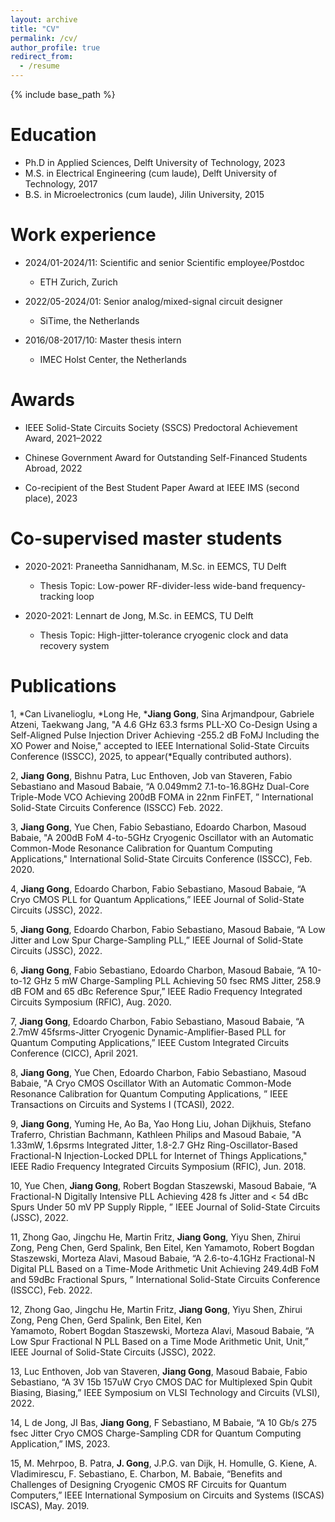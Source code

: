```yaml
---
layout: archive
title: "CV"
permalink: /cv/
author_profile: true
redirect_from:
  - /resume
---
```


{% include base_path %}

Education
======
* Ph.D in Applied Sciences, Delft University of Technology, 2023
* M.S. in Electrical Engineering (cum laude), Delft University of Technology, 2017
* B.S. in Microelectronics (cum laude), Jilin University, 2015

Work experience
======
* 2024/01-2024/11: Scientific and senior Scientific employee/Postdoc
  * ETH Zurich, Zurich

* 2022/05-2024/01: Senior analog/mixed-signal circuit designer
  * SiTime, the Netherlands

* 2016/08-2017/10: Master thesis intern
  * IMEC Holst Center, the Netherlands

Awards
======
* IEEE Solid-State Circuits Society (SSCS) Predoctoral Achievement Award, 2021–2022
  
*  Chinese Government Award for Outstanding Self-Financed Students Abroad, 2022

* Co-recipient of the Best Student Paper Award at IEEE IMS (second place), 2023

Co-supervised master students 
======
* 2020-2021: Praneetha Sannidhanam, M.Sc. in EEMCS, TU Delft
  * Thesis Topic: Low-power RF-divider-less wide-band frequency-tracking loop

* 2020-2021: Lennart de Jong, M.Sc. in EEMCS, TU Delft
  * Thesis Topic: High-jitter-tolerance cryogenic clock and data recovery system
 
Publications
======
1, *Can Livanelioglu, *Long He, ***Jiang Gong**, Sina Arjmandpour, Gabriele Atzeni, Taekwang Jang, "A 4.6 GHz 63.3 fsrms PLL-XO Co-Design Using a Self-Aligned Pulse Injection Driver Achieving -255.2 dB FoMJ Including the XO Power and Noise," accepted to IEEE International Solid-State Circuits Conference (ISSCC), 2025, to appear(*Equally contributed authors).

2, **Jiang Gong**, Bishnu Patra, Luc Enthoven, Job van Staveren, Fabio Sebastiano and Masoud Babaie, “A 0.049mm2 7.1-to-16.8GHz Dual-Core Triple-Mode VCO Achieving 200dB FOMA in 22nm FinFET, ” International Solid-State Circuits Conference (ISSCC) Feb. 2022.

3, **Jiang Gong**, Yue Chen, Fabio Sebastiano, Edoardo Charbon, Masoud Babaie, "A 200dB FoM 4-to-5GHz Cryogenic Oscillator with an Automatic Common-Mode Resonance Calibration for Quantum Computing Applications," International Solid-State Circuits 
   Conference (ISSCC), Feb. 2020.

4, **Jiang Gong**, Edoardo Charbon, Fabio Sebastiano, Masoud Babaie, “A Cryo CMOS PLL for Quantum Applications,” IEEE Journal of Solid-State Circuits (JSSC), 2022.

5, **Jiang Gong**, Edoardo Charbon, Fabio Sebastiano, Masoud Babaie, “A Low Jitter and Low Spur Charge-Sampling PLL,” IEEE 
   Journal of Solid-State Circuits (JSSC), 2022.

6, **Jiang Gong**, Fabio Sebastiano, Edoardo Charbon, Masoud Babaie, “A 10-to-12 GHz 5 mW Charge-Sampling PLL Achieving 50 fsec RMS Jitter, 258.9 dB FOM and 65 dBc Reference Spur,” IEEE Radio
   Frequency Integrated Circuits Symposium (RFIC), Aug. 2020.

7, **Jiang Gong**, Edoardo Charbon, Fabio Sebastiano, Masoud Babaie, “A 2.7mW 45fsrms-Jitter Cryogenic Dynamic-Amplifier-Based PLL for Quantum Computing Applications,” IEEE Custom Integrated Circuits Conference (CICC), April 2021.

8, **Jiang Gong**, Yue Chen, Edoardo Charbon, Fabio Sebastiano, Masoud Babaie, "A Cryo CMOS Oscillator With an Automatic Common-Mode Resonance Calibration for Quantum Computing Applications, ” IEEE Transactions on Circuits and Systems I (TCASI), 
    2022.

9, **Jiang Gong**, Yuming He, Ao Ba, Yao Hong Liu, Johan Dijkhuis, Stefano Traferro, Christian Bachmann, Kathleen Philips and Masoud Babaie, "A 1.33mW, 1.6psrms Integrated Jitter, 1.8-2.7 GHz Ring-Oscillator-Based Fractional-N Injection-Locked 
   DPLL for Internet of Things Applications," IEEE Radio Frequency Integrated Circuits Symposium (RFIC), Jun. 2018.

10, Yue Chen, **Jiang Gong**, Robert Bogdan Staszewski, Masoud Babaie, “A Fractional-N Digitally Intensive PLL Achieving 428 fs Jitter and < 54 dBc Spurs Under 50 mV PP Supply Ripple, ” IEEE Journal of Solid-State Circuits (JSSC), 2022.

11, Zhong Gao, Jingchu He, Martin Fritz, **Jiang Gong**, Yiyu Shen, Zhirui Zong, Peng Chen, Gerd Spalink, Ben Eitel, Ken 
   Yamamoto, Robert Bogdan Staszewski, Morteza Alavi, Masoud Babaie, “A 2.6-to-4.1GHz Fractional-N Digital PLL Based on a 
   Time-Mode Arithmetic Unit Achieving 249.4dB FoM and 59dBc Fractional Spurs, ” International Solid-State Circuits 
   Conference (ISSCC), Feb. 2022.

12, Zhong Gao, Jingchu He, Martin Fritz, **Jiang Gong**, Yiyu Shen, Zhirui Zong, Peng Chen, Gerd Spalink, Ben Eitel, Ken     
    Yamamoto, Robert Bogdan Staszewski, Morteza Alavi, Masoud Babaie, “A Low Spur Fractional N PLL Based on a Time Mode 
    Arithmetic Unit, Unit,” IEEE Journal of Solid-State Circuits (JSSC), 2022.

13, Luc Enthoven, Job van Staveren, **Jiang Gong**, Masoud Babaie, Fabio Sebastiano, “A 3V 15b 157uW Cryo CMOS DAC for 
    Multiplexed Spin Qubit Biasing, Biasing,” IEEE Symposium on VLSI Technology and Circuits (VLSI), 2022.

14, L de Jong, JI Bas, **Jiang Gong**, F Sebastiano, M Babaie, “A 10 Gb/s 275 fsec Jitter Cryo CMOS Charge-Sampling CDR for 
    Quantum Computing Application,” IMS, 2023.

15, M. Mehrpoo, B. Patra, **J. Gong**, J.P.G. van Dijk, H. Homulle, G. Kiene, A. Vladimirescu, F. Sebastiano,
   E. Charbon, M. Babaie, “Benefits and Challenges of Designing Cryogenic CMOS RF Circuits for Quantum
   Computers,” IEEE International Symposium on Circuits and Systems (ISCAS) ISCAS), May. 2019.
